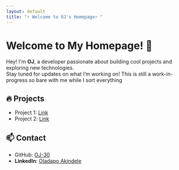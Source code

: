 ```yaml
---
layout: default
title: "⚡ Welcome to OJ's Homepage⚡ "
---
```


# Welcome to My Homepage! 🚀

Hey! I'm **OJ**, a developer passionate about building cool projects and exploring new technologies.  
Stay tuned for updates on what I’m working on!
This is still a work-in-progress so bare with me while I sort everything

## 🔥 Projects
- Project 1: [Link](#)
- Project 2: [Link](#)

## 📫 Contact
- GitHub: [OJ-30](https://github.com/OJ-30)
- **LinkedIn**: [Oladapo Akindele](https://www.linkedin.com/in/oladapo-akindele/)
